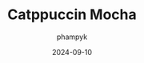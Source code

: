---
title: Catppuccin Mocha
date: 2024-09-10
author: phampyk
GitHubUsername: phampyk
GitHubRepo: http://github.com/phampyk/catppuccin-mocha-olivetin
tags:
  - dark
  - pastel
  - blue
---
